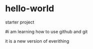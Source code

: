 # hello-world
starter project

#i am learning how to use github and git

it is a new version of everithing
